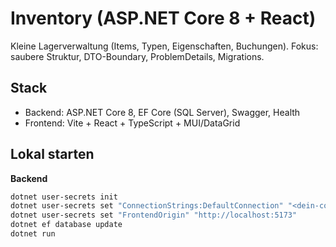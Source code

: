 # Inventory (ASP.NET Core 8 + React)

Kleine Lagerverwaltung (Items, Typen, Eigenschaften, Buchungen). Fokus: saubere Struktur, DTO-Boundary, ProblemDetails, Migrations.

## Stack
- Backend: ASP.NET Core 8, EF Core (SQL Server), Swagger, Health
- Frontend: Vite + React + TypeScript + MUI/DataGrid

## Lokal starten
**Backend**
```bash
dotnet user-secrets init
dotnet user-secrets set "ConnectionStrings:DefaultConnection" "<dein-conn-string>"
dotnet user-secrets set "FrontendOrigin" "http://localhost:5173"
dotnet ef database update
dotnet run

